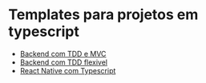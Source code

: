# Templates para projetos em typescript

- [Backend com TDD e MVC](./backend-tdd-mvc)
- [Backend com TDD flexivel](./backend-default)
- [React Native com Typescript](./react-native/app-bare-workflow)
